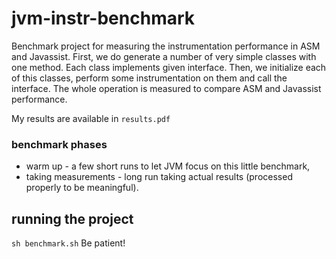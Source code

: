 jvm-instr-benchmark
=================

Benchmark project for measuring the instrumentation performance in ASM and Javassist.
First, we do generate a number of very simple classes with one method. Each class implements given interface.
Then, we initialize each of this classes, perform some instrumentation on them and call the interface.
The whole operation is measured to compare ASM and Javassist performance.

My results are available in `results.pdf`

### benchmark phases
- warm up - a few short runs to let JVM focus on this little benchmark,
- taking measurements - long run taking actual results (processed properly to be meaningful).

## running the project

`sh benchmark.sh` 
Be patient!
